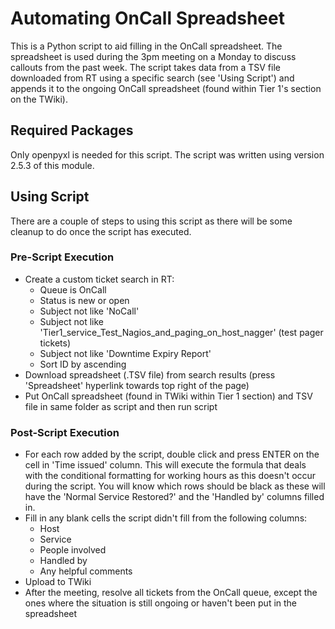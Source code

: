 # Automating OnCall Spreadsheet
This is a Python script to aid filling in the OnCall spreadsheet. The spreadsheet is used during the 3pm meeting on a Monday to discuss callouts from the past week. 
The script takes data from a TSV file downloaded from RT using a specific search (see 'Using Script') and appends it to the ongoing OnCall spreadsheet (found within Tier 1's section on the TWiki).

## Required Packages
Only openpyxl is needed for this script. The script was written using version 2.5.3 of this module.

## Using Script
There are a couple of steps to using this script as there will be some cleanup to do once the script has executed.

### Pre-Script Execution
- Create a custom ticket search in RT:
    - Queue is OnCall
    - Status is new or open
    - Subject not like 'NoCall'
    - Subject not like 'Tier1_service_Test_Nagios_and_paging_on_host_nagger' (test pager tickets)
    - Subject not like 'Downtime Expiry Report'
    - Sort ID by ascending
- Download spreadsheet (.TSV file) from search results (press 'Spreadsheet' hyperlink towards top right of the page)
- Put OnCall spreadsheet (found in TWiki within Tier 1 section) and TSV file in same folder as script and then run script

### Post-Script Execution
- For each row added by the script, double click and press ENTER on the cell in 'Time issued' column. This will execute the formula that deals with the conditional formatting for working hours as this doesn't occur during the script. You will know which rows should be black as these will have the 'Normal Service Restored?'  and the 'Handled by' columns filled in.
- Fill in any blank cells the script didn't fill from the following columns:
    - Host
    - Service
    - People involved
    - Handled by
    - Any helpful comments
- Upload to TWiki
- After the meeting, resolve all tickets from the OnCall queue, except the ones where the situation is still ongoing or haven't been put in the spreadsheet